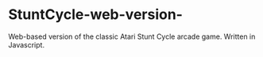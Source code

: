 # StuntCycle-web-version-
Web-based version of the classic Atari Stunt Cycle arcade game. Written in Javascript.
